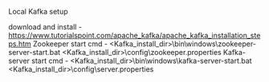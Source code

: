
Local Kafka setup

download and install - https://www.tutorialspoint.com/apache_kafka/apache_kafka_installation_steps.htm
Zookeeper start cmd - <Kafka_install_dir>\bin\windows\zookeeper-server-start.bat <Kafka_install_dir>\config\zookeeper.properties
Kafka-server start cmd - <Kafka_install_dir>\bin\windows\kafka-server-start.bat <Kafka_install_dir>\config\server.properties


